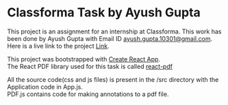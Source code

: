 # Classforma Task by Ayush Gupta

This project is an assignment for an internship at Classforma. This work has been done by Ayush Gupta with Email ID ayush.gupta.10301@gmail.com.
Here is a live link to the project [Link](https://classforma-task-xvc7q5i8c-ayugupt.vercel.app/).

This project was bootstrapped with [Create React App](https://github.com/facebook/create-react-app).\
The React PDF library used for this task is called [react-pdf](https://www.npmjs.com/package/react-pdf)

All the source code(css and js files) is present in the /src directory with the Application code in App.js.\
PDF.js contains code for making annotations to a pdf file. 

